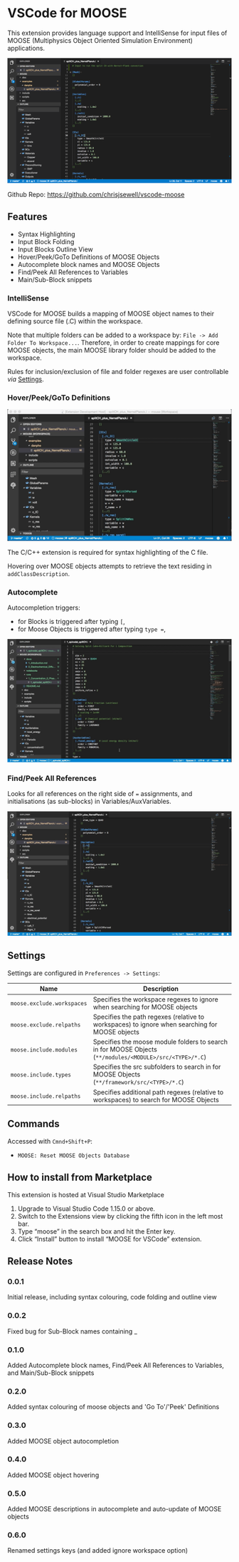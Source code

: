 # VSCode for MOOSE

This extension provides language support and IntelliSense for input files of MOOSE (Multiphysics Object Oriented Simulation Environment) applications.

![Example Workspace](images/example_workspace.png)

Github Repo: https://github.com/chrisjsewell/vscode-moose

## Features

- Syntax Highlighting
- Input Block Folding
- Input Blocks Outline View
- Hover/Peek/GoTo Definitions of MOOSE Objects
- Autocomplete block names and MOOSE Objects
- Find/Peek All References to Variables
- Main/Sub-Block snippets

### IntelliSense

VSCode for MOOSE builds a mapping of MOOSE object names to their defining source file (<NAME>.C) within the workspace.

Note that multiple folders can be added to a workspace by: `File -> Add Folder To Workspace...`.
Therefore, in order to create mappings for core MOOSE objects, the main MOOSE library folder should be added to the workspace.

Rules for inclusion/exclusion of file and folder regexes are user controllable *via* [Settings](#settings).

### Hover/Peek/GoTo Definitions

![GoTo/Peek Definitions](images/peek_definitions.gif)

The C/C++ extension is required for syntax highlighting of the C file.

Hovering over MOOSE objects attempts to retrieve the text residing in `addClassDescription`.

### Autocomplete

Autocompletion triggers:

- for Blocks is triggered after typing `[`,
- for Moose Objects is triggered after typing `type =`,

![Autocomplete](images/autocomplete.gif)

### Find/Peek All References

Looks for all references on the right side of `=` assignments,
and initialisations (as sub-blocks) in Variables/AuxVariables.

![Find/Peek All References](images/find_all_references.gif)

## Settings

Settings are configured in `Preferences -> Settings`:

| Name                         | Description                                                                                                          |
| ---------------------------- | -------------------------------------------------------------------------------------------------------------------- |
| `moose.exclude.workspaces`   | Specifies the workspace regexes to ignore when searching for MOOSE objects                                           |
| `moose.exclude.relpaths`     | Specifies the path regexes (relative to workspaces) to ignore when searching for MOOSE objects                       |
| `moose.include.modules`      | Specifies the moose module folders to search in for MOOSE Objects (`**/modules/<MODULE>/src/<TYPE>/*.C`)             |
| `moose.include.types`        | Specifies the src subfolders to search in for MOOSE Objects (`**/framework/src/<TYPE>/*.C`)                          |
| `moose.include.relpaths`     | Specifies additional path regexes (relative to workspaces) to search for MOOSE Objects                               |

## Commands

Accessed with `Cmnd+Shift+P`:

- `MOOSE: Reset MOOSE Objects Database`

## How to install from Marketplace

This extension is hosted at Visual Studio Marketplace

1. Upgrade to Visual Studio Code 1.15.0 or above.
2. Switch to the Extensions view by clicking the fifth icon in the left most bar.
3. Type “moose” in the search box and hit the Enter key.
4. Click “Install” button to install “MOOSE for VSCode” extension.

## Release Notes

### 0.0.1

Initial release, including syntax colouring, code folding and outline view

### 0.0.2

Fixed bug for Sub-Block names containing _

### 0.1.0

Added Autocomplete block names, Find/Peek All References to Variables, and Main/Sub-Block snippets

### 0.2.0

Added syntax colouring of moose objects and 'Go To'/'Peek' Definitions

### 0.3.0

Added MOOSE object autocompletion

### 0.4.0

Added MOOSE object hovering

### 0.5.0

Added MOOSE descriptions in autocomplete and auto-update of MOOSE objects

### 0.6.0

Renamed settings keys (and added ignore workspace option)